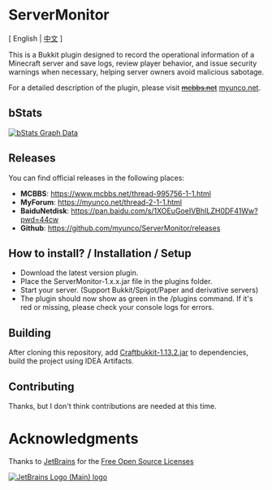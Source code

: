 # ServerMonitor
<span>[ English | <a href="README_ZH.md">中文</a> ]</span>

This is a Bukkit plugin designed to record the operational information of a Minecraft server and save logs, review player behavior, and issue security warnings when necessary, helping server owners avoid malicious sabotage.

For a detailed description of the plugin, please visit ~~[mcbbs.net](https://www.mcbbs.net/thread-995756-1-1.html)~~ [myunco.net](https://myunco.net/thread-2-1-1.html).

bStats
---
[![bStats Graph Data](https://bstats.org/signatures/bukkit/ServerMonitor.svg)](https://bstats.org/plugin/bukkit/ServerMonitor)

Releases
---
You can find official releases in the following places:
- **MCBBS**: https://www.mcbbs.net/thread-995756-1-1.html
- **MyForum**: https://myunco.net/thread-2-1-1.html
- **BaiduNetdisk**: https://pan.baidu.com/s/1XOEuGoeIVBhILZH0DF41Ww?pwd=44cw
- **Github**: https://github.com/myunco/ServerMonitor/releases

How to install? / Installation / Setup
---
* Download the latest version plugin.
* Place the ServerMonitor-1.x.x.jar file in the plugins folder.
* Start your server. (Support Bukkit/Spigot/Paper and derivative servers)
* The plugin should now show as green in the /plugins command. If it's red or missing, please check your console logs for errors.

Building
---
After cloning this repository, add [Craftbukkit-1.13.2.jar](https://getbukkit.org/get/fQ2hcjORI73x66tj7h0X8f4hteJAB64i) to dependencies, build the project using IDEA Artifacts.

Contributing
---
Thanks, but I don't think contributions are needed at this time.

# Acknowledgments
Thanks to [JetBrains](https://www.jetbrains.com/?from=ServerMonitor) for the [Free Open Source Licenses](https://jb.gg/OpenSourceSupport)

[![JetBrains Logo (Main) logo](https://resources.jetbrains.com/storage/products/company/brand/logos/jb_beam.svg)](https://www.jetbrains.com/?from=ServerMonitor)
